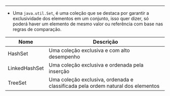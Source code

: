 ___
- Uma `java.util.Set`, é uma coleção que se destaca por garantir a exclusividade dos elementos em um conjunto, isso quer dizer, só poderá haver um elemento de mesmo valor ou referência com base nas regras de comparação. 

| Nome          | Descrição                                                                       |
| ------------- | ------------------------------------------------------------------------------- |
| HashSet       | Uma coleção exclusiva e com alto desempenho                                     |
| LinkedHashSet | Uma coleção exclusiva e ordenada pela inserção                                  |
| TreeSet       | Uma coleção exclusiva, ordenada e classificada pela ordem natural dos elementos |
